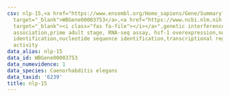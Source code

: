 ```yaml
---
csv: nlp-15,<a href="https://www.ensembl.org/Homo_sapiens/Gene/Summary?db=core;g=WBGene00003753"
  target="_blank">WBGene00003753</a>,<a href="https://www.ncbi.nlm.nih.gov/pubmed/30894454"
  target="_blank"><i class="fas fa-file"></i></a>",genetic interference,functional
  association,prime adult stage, RNA-seq assay, hsf-1 overexpression,nucleotide sequence
  identification,nucleotide sequence identification,transcriptional regulation,up-regulates
  activity
data_alias: nlp-15
data_id: WBGene00003753
data_numevidence: 1
data_species: Caenorhabditis elegans
data_taxid: '6239'
title: nlp-15
---
```

